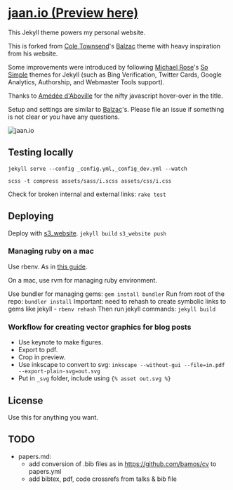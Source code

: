 # [jaan.io (Preview here)](https://jaan.io)

This Jekyll theme powers my personal website.

This is forked from [Cole Townsend](http://coletownsend.com)'s [Balzac](https://github.com/ColeTownsend/Balzac-for-Jekyll) theme with heavy inspiration from his website.

Some improvements were introduced by following [Michael Rose](http://mademistakes.com)'s [So Simple](https://github.com/mmistakes/so-simple-theme) themes for Jekyll (such as Bing Verification, Twitter Cards, Google Analytics, Authorship, and Webmaster Tools support).

Thanks to [Amédée d'Aboville](http://amedee.daboville.com/) for the nifty javascript hover-over in the title.

Setup and settings are similar to [Balzac](https://github.com/ColeTownsend/Balzac-for-Jekyll)'s. Please file an issue if something is not clear or you have any questions.

![jaan.io](http://i.imgur.com/wEM5sod.png)

## Testing locally

`jekyll serve --config _config.yml,_config_dev.yml --watch`

`scss -t compress assets/sass/i.scss assets/css/i.css`

Check for broken internal and external links:
`rake test`

## Deploying

Deploy with [s3_website](https://github.com/laurilehmijoki/s3_website).
`jekyll build`
`s3_website push`

### Managing ruby on a mac
Use rbenv. As in [this guide](https://gorails.com/setup/osx/10.12-sierra).

On a mac, use rvm for managing ruby environment.

Use bundler for managing gems:
`gem install bundler`
Run from root of the repo:
`bundler install`
Important: need to rehash to create symbolic links to gems like jekyll -
`rbenv rehash`
Then run jekyll commands:
`jekyll build`


### Workflow for creating vector graphics for blog posts
* Use keynote to make figures. 
* Export to pdf. 
* Crop in preview. 
* Use inkscape to convert to svg: `inkscape --without-gui --file=in.pdf --export-plain-svg=out.svg`
* Put in `_svg` folder, include using `{% asset out.svg %}`

## License

Use this for anything you want.

## TODO
* papers.md:
  * add conversion of .bib files as in https://github.com/bamos/cv to papers.yml
  * add bibtex, pdf, code crossrefs from talks & bib file
